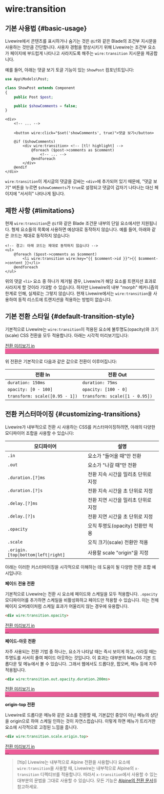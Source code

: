 # wire:transition
## 기본 사용법 {#basic-usage}

Livewire에서 콘텐츠를 표시하거나 숨기는 것은 `@if`와 같은 Blade의 조건부 지시문을 사용하는 것만큼 간단합니다. 사용자 경험을 향상시키기 위해 Livewire는 조건부 요소가 페이지에 부드럽게 나타나고 사라지도록 해주는 `wire:transition` 지시문을 제공합니다.

예를 들어, 아래는 댓글 보기 토글 기능이 있는 `ShowPost` 컴포넌트입니다:

```php
use App\Models\Post;

class ShowPost extends Component
{
    public Post $post;

    public $showComments = false;
}
```

```blade
<div>
    <!-- ... -->

    <button wire:click="$set('showComments', true)">댓글 보기</button>

    @if ($showComments)
        <div wire:transition> <!-- [tl! highlight] -->
            @foreach ($post->comments as $comment)
                <!-- ... -->
            @endforeach
        </div>
    @endif
</div>
```
`wire:transition`이 게시글의 댓글을 감싸는 `<div>`에 추가되어 있기 때문에, "댓글 보기" 버튼을 누르면 `$showComments`가 `true`로 설정되고 댓글이 갑자기 나타나는 대신 페이지에 "서서히" 나타나게 됩니다.

## 제한 사항 {#limitations}

현재 `wire:transition`은 `@if`와 같은 Blade 조건문 내부의 단일 요소에서만 지원됩니다. 형제 요소들의 목록에 사용하면 예상대로 동작하지 않습니다. 예를 들어, 아래와 같은 코드는 제대로 동작하지 않습니다:

```blade
<!-- 경고: 아래 코드는 제대로 동작하지 않습니다 -->
<ul>
    @foreach ($post->comments as $comment)
        <li wire:transition wire:key="{{ $comment->id }}">{{ $comment->content }}</li>
    @endforeach
</ul>
```

위의 댓글 `<li>` 요소 중 하나가 제거될 경우, Livewire가 해당 요소를 트랜지션 효과로 사라지게 할 것이라 기대할 수 있습니다. 하지만 Livewire의 내부 "morph" 메커니즘의 한계로 인해, 실제로는 그렇지 않습니다. 현재 Livewire에서는 `wire:transition`을 사용하여 동적 리스트에 트랜지션을 적용하는 방법이 없습니다.

## 기본 전환 스타일 {#default-transition-style}

기본적으로 Livewire는 `wire:transition`이 적용된 요소에 불투명도(opacity)와 크기(scale) CSS 전환을 모두 적용합니다. 아래는 시각적 미리보기입니다:

<div x-data="{ show: false }" x-cloak class="border border-gray-700 rounded-xl p-6 w-full flex justify-between">
    <a href="#" x-on:click.prevent="show = ! show" class="py-2.5 outline-none">
        전환 미리보기 <span x-text="show ? 'out' : 'in →'">in</span>
    </a>
    <div class="hey">
        <div
            x-show="show"
            x-transition
            class="inline-flex px-16 py-2.5 rounded-[10px] bg-pink-400 text-white uppercase font-medium transition focus-visible:outline-none focus-visible:!ring-1 focus-visible:!ring-white"
            style="
                background: linear-gradient(109.48deg, rgba(0, 0, 0, 0) 0%, rgba(0, 0, 0, 0.1) 100%), #EE5D99;
                box-shadow: inset 0px -1px 0px rgba(0, 0, 0, 0.5), inset 0px 1px 0px rgba(255, 255, 255, 0.1);
            "
        >
            &nbsp;
        </div>
    </div>
</div>

위 전환은 기본적으로 다음과 같은 값으로 전환이 이루어집니다:

전환 In | 전환 Out
--- | ---
`duration: 150ms` | `duration: 75ms`
`opacity: [0 - 100]` | `opacity: [100 - 0]`
`transform: scale([0.95 - 1])` | `transform: scale([1 - 0.95])`

## 전환 커스터마이징 {#customizing-transitions}

Livewire가 내부적으로 전환 시 사용하는 CSS를 커스터마이징하려면, 아래의 다양한 모디파이어 조합을 사용할 수 있습니다:

모디파이어 | 설명
--- | ---
`.in` | 요소가 "들어올 때"만 전환
`.out` | 요소가 "나갈 때"만 전환
`.duration.[?]ms` | 전환 지속 시간을 밀리초 단위로 지정
`.duration.[?]s` | 전환 지속 시간을 초 단위로 지정
`.delay.[?]ms` | 전환 지연 시간을 밀리초 단위로 지정
`.delay.[?]s` | 전환 지연 시간을 초 단위로 지정
`.opacity` | 오직 투명도(opacity) 전환만 적용
`.scale` | 오직 크기(scale) 전환만 적용
`.origin.[top\|bottom\|left\|right]` | 사용할 scale "origin"을 지정

아래는 이러한 커스터마이징을 시각적으로 이해하는 데 도움이 될 다양한 전환 조합 예시입니다:

**페이드 전용 전환**

기본적으로 Livewire는 전환 시 요소에 페이드와 스케일을 모두 적용합니다. `.opacity` 모디파이어를 추가하면 스케일을 비활성화하고 페이드만 적용할 수 있습니다. 이는 전체 페이지 오버레이처럼 스케일 효과가 어울리지 않는 경우에 유용합니다.

```html
<div wire:transition.opacity>
```

<div x-data="{ show: false }" x-cloak class="border border-gray-700 rounded-xl p-6 w-full flex justify-between">
    <a href="#" x-on:click.prevent="show = ! show" class="py-2.5 outline-none">
        전환 미리보기 <span x-text="show ? 'out' : 'in →'">in</span>
    </a>
    <div class="hey">
        <div
            x-show="show"
            x-transition.opacity
            class="inline-flex px-16 py-2.5 rounded-[10px] bg-pink-400 text-white uppercase font-medium transition focus-visible:outline-none focus-visible:!ring-1 focus-visible:!ring-white"
            style="
                background: linear-gradient(109.48deg, rgba(0, 0, 0, 0) 0%, rgba(0, 0, 0, 0.1) 100%), #EE5D99;
                box-shadow: inset 0px -1px 0px rgba(0, 0, 0, 0.5), inset 0px 1px 0px rgba(255, 255, 255, 0.1);
            "
        >
            ...
        </div>
    </div>
</div>

**페이드-아웃 전환**

자주 사용되는 전환 기법 중 하나는, 요소가 나타날 때는 즉시 보이게 하고, 사라질 때는 투명도를 서서히 줄여 페이드 아웃하는 것입니다. 이 효과는 대부분의 MacOS 기본 드롭다운 및 메뉴에서 볼 수 있습니다. 그래서 웹에서도 드롭다운, 팝오버, 메뉴 등에 자주 적용됩니다.

```html
<div wire:transition.out.opacity.duration.200ms>
```

<div x-data="{ show: false }" x-cloak class="border border-gray-700 rounded-xl p-6 w-full flex justify-between">
    <a href="#" x-on:click.prevent="show = ! show" class="py-2.5 outline-none">
        전환 미리보기 <span x-text="show ? 'out' : 'in →'">in</span>
    </a>
    <div class="hey">
        <div
            x-show="show"
            x-transition.out.opacity.duration.200ms
            class="inline-flex px-16 py-2.5 rounded-[10px] bg-pink-400 text-white uppercase font-medium transition focus-visible:outline-none focus-visible:!ring-1 focus-visible:!ring-white"
            style="
                background: linear-gradient(109.48deg, rgba(0, 0, 0, 0) 0%, rgba(0, 0, 0, 0.1) 100%), #EE5D99;
                box-shadow: inset 0px -1px 0px rgba(0, 0, 0, 0.5), inset 0px 1px 0px rgba(255, 255, 255, 0.1);
            "
        >
            ...
        </div>
    </div>
</div>

**origin-top 전환**

Livewire로 드롭다운 메뉴와 같은 요소를 전환할 때, 기본값인 중앙이 아닌 메뉴의 상단을 origin으로 하여 스케일 인하는 것이 자연스럽습니다. 이렇게 하면 메뉴가 트리거한 요소에 시각적으로 고정된 느낌을 줍니다.

```html
<div wire:transition.scale.origin.top>
```

<div x-data="{ show: false }" x-cloak class="border border-gray-700 rounded-xl p-6 w-full flex justify-between">
    <a href="#" x-on:click.prevent="show = ! show" class="py-2.5 outline-none">
        전환 미리보기 <span x-text="show ? 'out' : 'in →'">in</span>
    </a>
    <div class="hey">
        <div
            x-show="show"
            x-transition.origin.top
            class="inline-flex px-16 py-2.5 rounded-[10px] bg-pink-400 text-white uppercase font-medium transition focus-visible:outline-none focus-visible:!ring-1 focus-visible:!ring-white"
            style="
                background: linear-gradient(109.48deg, rgba(0, 0, 0, 0) 0%, rgba(0, 0, 0, 0.1) 100%), #EE5D99;
                box-shadow: inset 0px -1px 0px rgba(0, 0, 0, 0.5), inset 0px 1px 0px rgba(255, 255, 255, 0.1);
            "
        >
            ...
        </div>
    </div>
</div>

> [!tip] Livewire는 내부적으로 Alpine 전환을 사용합니다
> 요소에 `wire:transition`을 사용할 때, Livewire는 내부적으로 Alpine의 `x-transition` 디렉티브를 적용합니다. 따라서 `x-transition`에서 사용할 수 있는 대부분의 문법을 그대로 사용할 수 있습니다. 모든 기능은 [Alpine의 전환 문서](https://alpinejs.dev/directives/transition)를 참고하세요.

